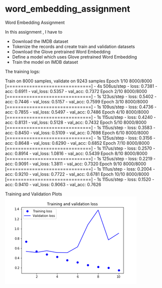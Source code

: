 # word_embedding_assignment
Word Embedding Assignment

In this assignment , I have to
* Download the IMDB dataset
* Tokenize the records and create train and validation datasets
* Download the Glove pretrained Word Embedding
* Define a model which uses Glove pretrained Word Embedding
* Train the model on IMDB dataset 

The training logs:


Train on 8000 samples, validate on 9243 samples
Epoch 1/10
8000/8000 [==============================] - 4s 506us/step - loss: 0.7381 - acc: 0.6911 - val_loss: 0.5357 - val_acc: 0.7372
Epoch 2/10
8000/8000 [==============================] - 1s 123us/step - loss: 0.5402 - acc: 0.7446 - val_loss: 0.5157 - val_acc: 0.7599
Epoch 3/10
8000/8000 [==============================] - 1s 109us/step - loss: 0.4736 - acc: 0.7855 - val_loss: 0.5497 - val_acc: 0.7486
Epoch 4/10
8000/8000 [==============================] - 1s 115us/step - loss: 0.4240 - acc: 0.8131 - val_loss: 0.5128 - val_acc: 0.7432
Epoch 5/10
8000/8000 [==============================] - 1s 115us/step - loss: 0.3583 - acc: 0.8450 - val_loss: 0.5109 - val_acc: 0.7698
Epoch 6/10
8000/8000 [==============================] - 1s 125us/step - loss: 0.3156 - acc: 0.8648 - val_loss: 0.6290 - val_acc: 0.6852
Epoch 7/10
8000/8000 [==============================] - 1s 117us/step - loss: 0.2570 - acc: 0.8914 - val_loss: 1.0816 - val_acc: 0.5439
Epoch 8/10
8000/8000 [==============================] - 1s 125us/step - loss: 0.2219 - acc: 0.9091 - val_loss: 1.3811 - val_acc: 0.7320
Epoch 9/10
8000/8000 [==============================] - 1s 111us/step - loss: 0.2004 - acc: 0.9210 - val_loss: 0.7722 - val_acc: 0.6781
Epoch 10/10
8000/8000 [==============================] - 1s 115us/step - loss: 0.1520 - acc: 0.9410 - val_loss: 0.9063 - val_acc: 0.7626

Training and Validation Plots
![Training and Validation Plots](https://github.com/monimoyd/word_embedding_assignment/blob/master/train_validation_graph.png)






